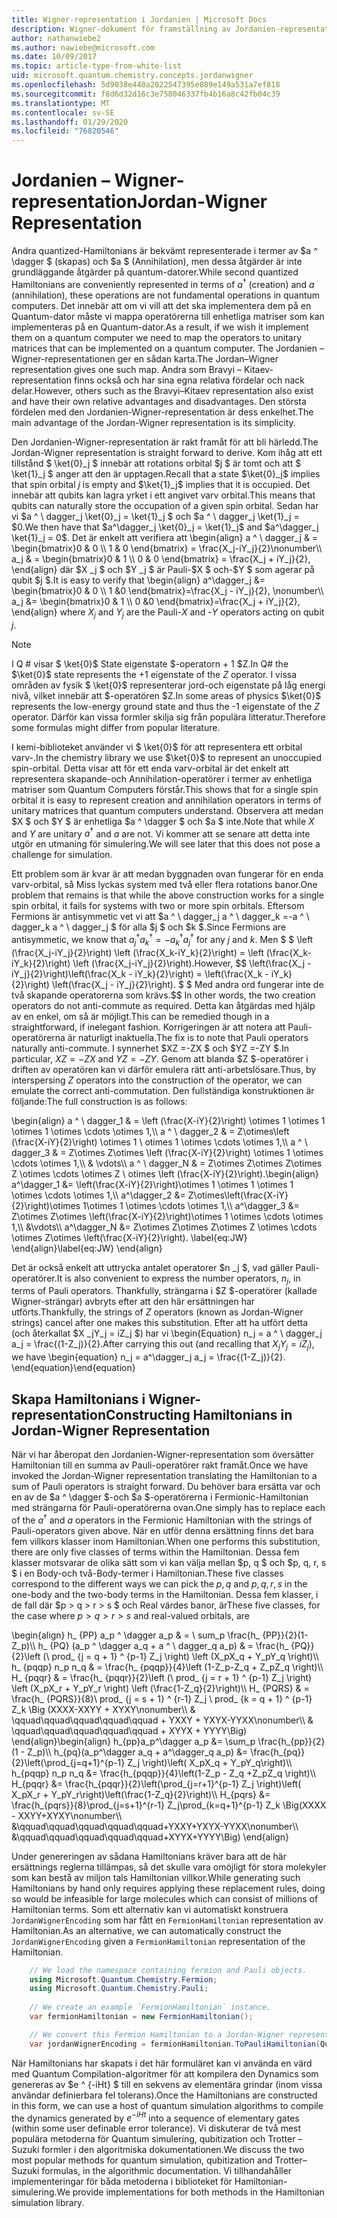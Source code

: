 ```yaml
---
title: Wigner-representation i Jordanien | Microsoft Docs
description: Wigner-dokument för framställning av Jordanien-representation
author: nathanwiebe2
ms.author: nawiebe@microsoft.com
ms.date: 10/09/2017
ms.topic: article-type-from-white-list
uid: microsoft.quantum.chemistry.concepts.jordanwigner
ms.openlocfilehash: 5d9038e440a2022547395e889e149a531a7ef818
ms.sourcegitcommit: f8d6d32d16c3e758046337fb4b16a8c42fb04c39
ms.translationtype: MT
ms.contentlocale: sv-SE
ms.lasthandoff: 01/29/2020
ms.locfileid: "76820546"
---
```

# <a name="jordan-wigner-representation"></a><span data-ttu-id="dfa02-103">Jordanien – Wigner-representation</span><span class="sxs-lookup"><span data-stu-id="dfa02-103">Jordan-Wigner Representation</span></span>

<span data-ttu-id="dfa02-104">Andra quantized-Hamiltonians är bekvämt representerade i termer av $a ^ \dagger $ (skapas) och $a $ (Annihilation), men dessa åtgärder är inte grundläggande åtgärder på quantum-datorer.</span><span class="sxs-lookup"><span data-stu-id="dfa02-104">While second quantized Hamiltonians are conveniently represented in terms of $a^\dagger$ (creation) and $a$ (annihilation), these operations are not fundamental operations in quantum computers.</span></span>
<span data-ttu-id="dfa02-105">Det innebär att om vi vill att det ska implementera dem på en Quantum-dator måste vi mappa operatörerna till enhetliga matriser som kan implementeras på en Quantum-dator.</span><span class="sxs-lookup"><span data-stu-id="dfa02-105">As a result, if we wish it implement them on a quantum computer we need to map the operators to unitary matrices that can be implemented on a quantum computer.</span></span>
<span data-ttu-id="dfa02-106">The Jordanien – Wigner-representationen ger en sådan karta.</span><span class="sxs-lookup"><span data-stu-id="dfa02-106">The Jordan–Wigner representation gives one such map.</span></span>
<span data-ttu-id="dfa02-107">Andra som Bravyi – Kitaev-representation finns också och har sina egna relativa fördelar och nack delar.</span><span class="sxs-lookup"><span data-stu-id="dfa02-107">However, others such as the Bravyi–Kitaev representation also exist and have their own relative advantages and disadvantages.</span></span>
<span data-ttu-id="dfa02-108">Den största fördelen med den Jordanien-Wigner-representation är dess enkelhet.</span><span class="sxs-lookup"><span data-stu-id="dfa02-108">The main advantage of the Jordan-Wigner representation is its simplicity.</span></span>

<span data-ttu-id="dfa02-109">Den Jordanien-Wigner-representation är rakt framåt för att bli härledd.</span><span class="sxs-lookup"><span data-stu-id="dfa02-109">The Jordan-Wigner representation is straight forward to derive.</span></span>
<span data-ttu-id="dfa02-110">Kom ihåg att ett tillstånd $ \ket{0}_j $ innebär att rotations orbital $j $ är tomt och att $ \ket{1}_j $ anger att den är upptagen.</span><span class="sxs-lookup"><span data-stu-id="dfa02-110">Recall that a state $\ket{0}_j$ implies that spin orbital $j$ is empty and $\ket{1}_j$ implies that it is occupied.</span></span>
<span data-ttu-id="dfa02-111">Det innebär att qubits kan lagra yrket i ett angivet varv orbital.</span><span class="sxs-lookup"><span data-stu-id="dfa02-111">This means that qubits can naturally store the occupation of a given spin orbital.</span></span>
<span data-ttu-id="dfa02-112">Sedan har vi $a ^ \ dagger_j \ket{0}_j = \ket{1}_j $ och $a ^ \ dagger_j \ket{1}_j = $0.</span><span class="sxs-lookup"><span data-stu-id="dfa02-112">We then have that $a^\dagger_j \ket{0}_j = \ket{1}_j$ and $a^\dagger_j \ket{1}_j = 0$.</span></span>
<span data-ttu-id="dfa02-113">Det är enkelt att verifiera att \begin{align} a ^ \ dagger_j & = \begin{bmatrix}0 & 0 \\\ 1 & 0 \end{bmatrix} = \frac{X_j-iY_j}{2}\nonumber\\\\ a_j & = \begin{bmatrix}0 & 1 \\\ 0 & 0 \end{bmatrix} = \frac{X_j + iY_j}{2}, \end{align} där $X _j $ och $Y _j $ är Pauli-$X $ och-$Y $ som agerar på qubit $j $.</span><span class="sxs-lookup"><span data-stu-id="dfa02-113">It is easy to verify that \begin{align} a^\dagger_j &= \begin{bmatrix}0 & 0 \\\ 1 &0 \end{bmatrix}=\frac{X_j - iY_j}{2}, \nonumber\\\\ a_j &= \begin{bmatrix}0 & 1 \\\ 0 &0 \end{bmatrix}=\frac{X_j + iY_j}{2}, \end{align} where $X_j$ and $Y_j$ are the Pauli-$X$ and -$Y$ operators acting on qubit $j$.</span></span>

>[!NOTE]
> <span data-ttu-id="dfa02-114">I Q # visar $ \ket{0}$ State eigenstate $-operatorn + 1 $Z.</span><span class="sxs-lookup"><span data-stu-id="dfa02-114">In Q# the $\ket{0}$ state represents the +1 eigenstate of the $Z$ operator.</span></span> <span data-ttu-id="dfa02-115">I vissa områden av fysik $ \ket{0}$ representerar jord-och eigenstate på låg energi nivå, vilket innebär att $-operatören $Z.</span><span class="sxs-lookup"><span data-stu-id="dfa02-115">In some areas of physics $\ket{0}$ represents the low-energy ground state and thus the -1 eigenstate of the $Z$ operator.</span></span> <span data-ttu-id="dfa02-116">Därför kan vissa formler skilja sig från populära litteratur.</span><span class="sxs-lookup"><span data-stu-id="dfa02-116">Therefore some formulas might differ from popular literature.</span></span>

<span data-ttu-id="dfa02-117">I kemi-biblioteket använder vi $ \ket{0}$ för att representera ett orbital varv-.</span><span class="sxs-lookup"><span data-stu-id="dfa02-117">In the chemistry library we use $\ket{0}$ to represent an unoccupied spin-orbital.</span></span>
<span data-ttu-id="dfa02-118">Detta visar att för ett enda varv-orbital är det enkelt att representera skapande-och Annihilation-operatörer i termer av enhetliga matriser som Quantum Computers förstår.</span><span class="sxs-lookup"><span data-stu-id="dfa02-118">This shows that for a single spin orbital it is easy to represent creation and annihilation operators in terms of unitary matrices that quantum computers understand.</span></span>
<span data-ttu-id="dfa02-119">Observera att medan $X $ och $Y $ är enhetliga $a ^ \dagger $ och $a $ inte.</span><span class="sxs-lookup"><span data-stu-id="dfa02-119">Note that while $X$ and $Y$ are unitary $a^\dagger$ and $a$ are not.</span></span>
<span data-ttu-id="dfa02-120">Vi kommer att se senare att detta inte utgör en utmaning för simulering.</span><span class="sxs-lookup"><span data-stu-id="dfa02-120">We will see later that this does not pose a challenge for simulation.</span></span>

<span data-ttu-id="dfa02-121">Ett problem som är kvar är att medan byggnaden ovan fungerar för en enda varv-orbital, så Miss lyckas system med två eller flera rotations banor.</span><span class="sxs-lookup"><span data-stu-id="dfa02-121">One problem that remains is that while the above construction works for a single spin orbital, it fails for systems with two or more spin orbitals.</span></span>
<span data-ttu-id="dfa02-122">Eftersom Fermions är antisymmetic vet vi att $a ^ \ dagger_j a ^ \ dagger_k =-a ^ \ dagger_k a ^ \ dagger_j $ för alla $j $ och $k $.</span><span class="sxs-lookup"><span data-stu-id="dfa02-122">Since Fermions are antisymmetic, we know that $a^\dagger_j a^\dagger_k = - a^\dagger_k a^\dagger_j$ for any $j$ and $k$.</span></span>
<span data-ttu-id="dfa02-123">Men $ $ \left (\frac{X_j-iY_j}{2}\right) \left (\frac{X_k-iY_k}{2}\right) = \left (\frac{X_k-iY_k}{2}\right) \left (\frac{X_j-iY_j}{2}\right).</span><span class="sxs-lookup"><span data-stu-id="dfa02-123">However, $$ \left(\frac{X_j - iY_j}{2}\right)\left(\frac{X_k - iY_k}{2}\right) = \left(\frac{X_k - iY_k}{2}\right) \left(\frac{X_j - iY_j}{2}\right).</span></span>
<span data-ttu-id="dfa02-124">$ $ Med andra ord fungerar inte de två skapande operatorerna som krävs.</span><span class="sxs-lookup"><span data-stu-id="dfa02-124">$$ In other words, the two creation operators do not anti-commute as required.</span></span>
<span data-ttu-id="dfa02-125">Detta kan åtgärdas med hjälp av en enkel, om så är möjligt.</span><span class="sxs-lookup"><span data-stu-id="dfa02-125">This can be remedied though in a straightforward, if inelegant fashion.</span></span>
<span data-ttu-id="dfa02-126">Korrigeringen är att notera att Pauli-operatörerna är naturligt inaktuella.</span><span class="sxs-lookup"><span data-stu-id="dfa02-126">The fix is to note that Pauli operators naturally anti-commute.</span></span>
<span data-ttu-id="dfa02-127">I synnerhet $XZ =-ZX $ och $YZ =-ZY $.</span><span class="sxs-lookup"><span data-stu-id="dfa02-127">In particular, $XZ = -ZX$ and $YZ=-ZY$.</span></span>
<span data-ttu-id="dfa02-128">Genom att blanda $Z $-operatörer i driften av operatören kan vi därför emulera rätt anti-arbetslösare.</span><span class="sxs-lookup"><span data-stu-id="dfa02-128">Thus, by interspersing $Z$ operators into the construction of the operator, we can emulate the correct anti-commutation.</span></span>
<span data-ttu-id="dfa02-129">Den fullständiga konstruktionen är följande:</span><span class="sxs-lookup"><span data-stu-id="dfa02-129">The full construction is as follows:</span></span> 

<span data-ttu-id="dfa02-130">\begin{align} a ^ \ dagger_1 & = \left (\frac{X-iY}{2}\right) \otimes 1 \otimes 1 \otimes 1 \otimes \cdots \otimes 1,\\\\ a ^ \ dagger_2 & = Z\otimes\left (\frac{X-iY}{2}\right) \otimes 1 \ otimes 1 \otimes \cdots \otimes 1,\\\\ a ^ \ dagger_3 & = Z\otimes Z\otimes \left (\frac{X-iY}{2}\right) \otimes 1 \otimes \cdots \otimes 1,\\\\ & \vdots\\\\ a ^ \ dagger_N & = Z\otimes Z\otimes Z\otimes Z \otimes \cdots \otimes Z \ otimes \left (\frac{X-iY}{2}\right).</span><span class="sxs-lookup"><span data-stu-id="dfa02-130">\begin{align} a^\dagger_1 &= \left(\frac{X-iY}{2}\right)\otimes 1 \otimes 1 \otimes 1 \otimes \cdots \otimes 1,\\\\ a^\dagger_2 &= Z\otimes\left(\frac{X-iY}{2}\right)\otimes 1\otimes 1 \otimes \cdots \otimes 1,\\\\ a^\dagger_3 &= Z\otimes Z\otimes \left(\frac{X-iY}{2}\right)\otimes 1 \otimes \cdots \otimes 1,\\\\ &\vdots\\\\ a^\dagger_N &= Z\otimes Z\otimes Z\otimes Z \otimes \cdots \otimes Z\otimes \left(\frac{X-iY}{2}\right).</span></span> <span data-ttu-id="dfa02-131">\label{eq:JW} \end{align}</span><span class="sxs-lookup"><span data-stu-id="dfa02-131">\label{eq:JW} \end{align}</span></span>

<span data-ttu-id="dfa02-132">Det är också enkelt att uttrycka antalet operatorer $n _j $, vad gäller Pauli-operatörer.</span><span class="sxs-lookup"><span data-stu-id="dfa02-132">It is also convenient to express the number operators, $n_j$, in terms of Pauli operators.</span></span>
<span data-ttu-id="dfa02-133">Thankfully, strängarna i $Z $-operatörer (kallade Wigner-strängar) avbryts efter att den här ersättningen har utförts.</span><span class="sxs-lookup"><span data-stu-id="dfa02-133">Thankfully, the strings of $Z$ operators (known as Jordan-Wigner strings) cancel after one makes this substitution.</span></span>
<span data-ttu-id="dfa02-134">Efter att ha utfört detta (och återkallat $X _jY_j = iZ_j $) har vi \begin{Equation} n_j = a ^ \ dagger_j a_j = \frac{(1-Z_j)}{2}.</span><span class="sxs-lookup"><span data-stu-id="dfa02-134">After carrying this out (and recalling that $X_jY_j=iZ_j$), we have \begin{equation} n_j = a^\dagger_j a_j = \frac{(1-Z_j)}{2}.</span></span>
<span data-ttu-id="dfa02-135">\end{equation}</span><span class="sxs-lookup"><span data-stu-id="dfa02-135">\end{equation}</span></span>


## <a name="constructing-hamiltonians-in-jordan-wigner-representation"></a><span data-ttu-id="dfa02-136">Skapa Hamiltonians i Wigner-representation</span><span class="sxs-lookup"><span data-stu-id="dfa02-136">Constructing Hamiltonians in Jordan-Wigner Representation</span></span>

<span data-ttu-id="dfa02-137">När vi har åberopat den Jordanien-Wigner-representation som översätter Hamiltonian till en summa av Pauli-operatörer rakt framåt.</span><span class="sxs-lookup"><span data-stu-id="dfa02-137">Once we have invoked the Jordan-Wigner representation translating the Hamiltonian to a sum of Pauli operators is straight forward.</span></span>
<span data-ttu-id="dfa02-138">Du behöver bara ersätta var och en av de $a ^ \dagger $-och $a $-operatörerna i Fermionic-Hamiltonian med strängarna för Pauli-operatörerna ovan.</span><span class="sxs-lookup"><span data-stu-id="dfa02-138">One simply has to replace each of the $a^\dagger$ and $a$ operators in the Fermionic Hamiltonian with the strings of Pauli-operators given above.</span></span>
<span data-ttu-id="dfa02-139">När en utför denna ersättning finns det bara fem villkors klasser inom Hamiltonian.</span><span class="sxs-lookup"><span data-stu-id="dfa02-139">When one performs this substitution, there are only five classes of terms within the Hamiltonian.</span></span>
<span data-ttu-id="dfa02-140">Dessa fem klasser motsvarar de olika sätt som vi kan välja mellan $p, q $ och $p, q, r, s $ i en Body-och två-Body-termer i Hamiltonian.</span><span class="sxs-lookup"><span data-stu-id="dfa02-140">These five classes correspond to the different ways we can pick the $p,q$ and $p,q,r,s$ in the one-body and the two-body terms in the Hamiltonian.</span></span>
<span data-ttu-id="dfa02-141">Dessa fem klasser, i de fall där $p > q > r > s $ och Real värdes banor, är</span><span class="sxs-lookup"><span data-stu-id="dfa02-141">These five classes, for the case where $p>q>r>s$ and real-valued orbitals, are</span></span>

<span data-ttu-id="dfa02-142">\begin{align} h_ {PP} a_p ^ \dagger a_p & = \ sum_p \frac{h_ {PP}}{2}(1-Z_p)\\\\ h_ {PQ} (a_p ^ \dagger a_q + a ^ \ dagger_q a_p) & = \frac{h_ {PQ}}{2}\left (\ prod_ {j = q + 1} ^ {p-1} Z_j \right) \left (X_pX_q + Y_pY_q \right)\\\\ h_ {pqqp} n_p n_q & = \frac{h_ {pqqp}}{4}\left (1-Z_p-Z_q + Z_pZ_q \right)\\\\ H_ {pqqr} & = \frac{h_ {pqqr}}{2}\left (\ prod_ {j = r + 1} ^ {p-1} Z_j \right) \left (X_pX_r + Y_pY_r \right) \left (\frac{1-Z_q}{2}\right)\\\\ H_ {PQRS} & = \frac{h_ {PQRS}}{8}\ prod_ {j = s + 1} ^ {r-1} Z_j \ prod_ {k = q + 1} ^ {p-1} Z_k \Big (XXXX-XXYY + XYXY\nonumber\\\\ & \qquad\qquad\qquad\qquad\qquad + YXXY + YXYX-YYXX\nonumber\\\\ & \qquad\qquad\qquad\qquad\qquad + XYYX + YYYY\Big) \end{align}</span><span class="sxs-lookup"><span data-stu-id="dfa02-142">\begin{align} h_{pp}a_p^\dagger a_p &= \sum_p \frac{h_{pp}}{2}(1 - Z_p)\\\\ h_{pq}(a_p^\dagger a_q + a^\dagger_q a_p) &= \frac{h_{pq}}{2}\left(\prod_{j=q+1}^{p-1} Z_j \right)\left( X_pX_q + Y_pY_q\right)\\\\ h_{pqqp} n_p n_q &=  \frac{h_{pqqp}}{4}\left(1-Z_p - Z_q +Z_pZ_q \right)\\\\ H_{pqqr} &= \frac{h_{pqqr}}{2}\left(\prod_{j=r+1}^{p-1} Z_j \right)\left( X_pX_r + Y_pY_r\right)\left(\frac{1-Z_q}{2}\right)\\\\ H_{pqrs} &= \frac{h_{pqrs}}{8}\prod_{j=s+1}^{r-1} Z_j\prod_{k=q+1}^{p-1} Z_k \Big(XXXX - XXYY+XYXY\nonumber\\\\ &\qquad\qquad\qquad\qquad\qquad+YXXY+YXYX-YYXX\nonumber\\\\ &\qquad\qquad\qquad\qquad\qquad+XYYX+YYYY\Big) \end{align}</span></span>

<span data-ttu-id="dfa02-143">Under genereringen av sådana Hamiltonians kräver bara att de här ersättnings reglerna tillämpas, så det skulle vara omöjligt för stora molekyler som kan bestå av miljon tals Hamiltonian villkor.</span><span class="sxs-lookup"><span data-stu-id="dfa02-143">While generating such Hamiltonians by hand only requires applying these replacement rules, doing so would be infeasible for large molecules which can consist of millions of Hamiltonian terms.</span></span>
<span data-ttu-id="dfa02-144">Som ett alternativ kan vi automatiskt konstruera `JordanWignerEncoding` som har fått en `FermionHamiltonian` representation av Hamiltonian.</span><span class="sxs-lookup"><span data-stu-id="dfa02-144">As an alternative, we can automatically construct the `JordanWignerEncoding` given a `FermionHamiltonian` representation of the Hamiltonian.</span></span>

```csharp
    // We load the namespace containing fermion and Pauli objects. 
    using Microsoft.Quantum.Chemistry.Fermion;
    using Microsoft.Quantum.Chemistry.Pauli;
    
    // We create an example `FermionHamiltonian` instance.
    var fermionHamiltonian = new FermionHamiltonian();

    // We convert this Fermion Hamiltonian to a Jordan-Wigner representation.
    var jordanWignerEncoding = fermionHamiltonian.ToPauliHamiltonian(QubitEncoding.JordanWigner);
```

<span data-ttu-id="dfa02-145">När Hamiltonians har skapats i det här formuläret kan vi använda en värd med Quantum Compilation-algoritmer för att kompilera den Dynamics som genereras av $e ^ {-iHt} $ till en sekvens av elementära grindar (inom vissa användar definierbara fel tolerans).</span><span class="sxs-lookup"><span data-stu-id="dfa02-145">Once the Hamiltonians are constructed in this form, we can use a host of quantum simulation algorithms to compile the dynamics generated by $e^{-iHt}$ into a sequence of elementary gates (within some user definable error tolerance).</span></span>
<span data-ttu-id="dfa02-146">Vi diskuterar de två mest populära metoderna för Quantum simulering, qubitization och Trotter – Suzuki formler i den algoritmiska dokumentationen.</span><span class="sxs-lookup"><span data-stu-id="dfa02-146">We discuss the two most popular methods for quantum simulation, qubitization and Trotter–Suzuki formulas, in the algorithmic documentation.</span></span> <span data-ttu-id="dfa02-147">Vi tillhandahåller implementeringar för båda metoderna i biblioteket för Hamiltonian-simulering.</span><span class="sxs-lookup"><span data-stu-id="dfa02-147">We provide implementations for both methods in the Hamiltonian simulation library.</span></span>
